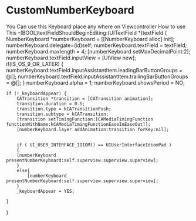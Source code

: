 # CustomNumberKeyboard
You Can use this Keyboard place any where on Viewcontroller
How to use This
     -(BOOL)textFieldShouldBeginEditing:(UITextField *)textField {
         NumberKeyboard *numberKeyboard = [[NumberKeyboard alloc] init];
            numberKeyboard.delegate=(id)self;
            numberKeyboard.textField = textField;
            numberKeyboard.maxlength = 4;
            [numberKeyboard setMaxDecimalPoint:2];
            numberKeyboard.textField.inputView = [UIView new];
        if(IS_OS_9_OR_LATER)
         {
          numberKeyboard.textField.inputAssistantItem.leadingBarButtonGroups = @[];
         numberKeyboard.textField.inputAssistantItem.trailingBarButtonGroups = @[];
         }
         numberKeyboard.alpha = 1;
         numberKeyboard.showsPeriod = NO;
    
    
    if (!_keyboardAppear) {
        CATransition *transition = [CATransition animation];
        transition.duration = 0.5;
        transition.type = kCATransitionPush;
        transition.subtype = kCATransition;
        [transition setTimingFunction:[CAMediaTimingFunction functionWithName:kCAMediaTimingFunctionEaseInEaseOut]];
        [numberKeyboard.layer addAnimation:transition forKey:nil];
        
        
        if ( UI_USER_INTERFACE_IDIOM() == UIUserInterfaceIdiomPad )
        {
        [numberKeyboard presentNumberKeyboard:self.superview.superview.superview];
        }
        else{
            [numberKeyboard presentNumberKeyboard:self.superview.superview.superview];
        }
        _keyboardAppear = YES;
        
    }

}
